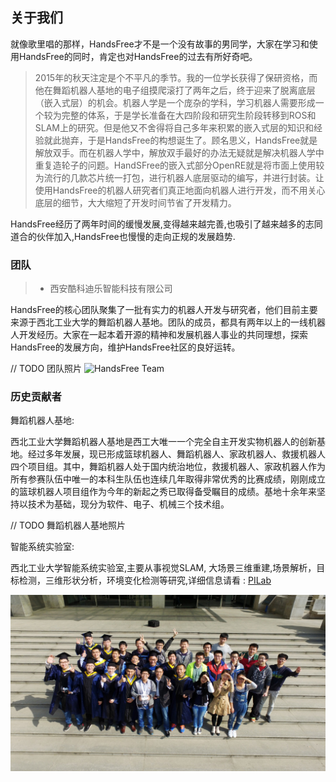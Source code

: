 ## 关于我们

就像歌里唱的那样，HandsFree才不是一个没有故事的男同学，大家在学习和使用HandsFree的同时，肯定也对HandsFree的过去有所好奇吧。

> 2015年的秋天注定是个不平凡的季节。我的一位学长获得了保研资格，而他在舞蹈机器人基地的电子组摸爬滚打了两年之后，终于迎来了脱离底层（嵌入式层）的机会。机器人学是一个庞杂的学科，学习机器人需要形成一个较为完整的体系，于是学长准备在大四阶段和研究生阶段转移到ROS和SLAM上的研究。但是他又不舍得将自己多年来积累的嵌入式层的知识和经验就此抛弃，于是HandsFree的构想诞生了。顾名思义，HandsFree就是解放双手。而在机器人学中，解放双手最好的办法无疑就是解决机器人学中重复造轮子的问题。HandSFree的嵌入式部分OpenRE就是将市面上使用较为流行的几款芯片统一打包，进行机器人底层驱动的编写，并进行封装。让使用HandsFree的机器人研究者们真正地面向机器人进行开发，而不用关心底层的细节，大大缩短了开发时间节省了开发精力。

HandsFree经历了两年时间的缓慢发展,变得越来越完善,也吸引了越来越多的志同道合的伙伴加入,HandsFree也慢慢的走向正规的发展趋势.

### 团队

> *  西安酷科迪乐智能科技有限公司

HandsFree的核心团队聚集了一批有实力的机器人开发与研究者，他们目前主要来源于西北工业大学的舞蹈机器人基地。团队的成员，都具有两年以上的一线机器人开发经历。大家在一起本着开源的精神和发展机器人事业的共同理想，探索HandsFree的发展方向，维护HandsFree社区的良好运转。

// TODO 团队照片
![HandsFree Team]()

### 历史贡献者

舞蹈机器人基地: 

西北工业大学舞蹈机器人基地是西工大唯一一个完全自主开发实物机器人的创新基地。经过多年发展，现已形成篮球机器人、舞蹈机器人、家政机器人、救援机器人四个项目组。其中，舞蹈机器人处于国内统治地位，救援机器人、家政机器人作为所有参赛队伍中唯一的本科生队伍也连续几年取得非常优秀的比赛成绩，刚刚成立的篮球机器人项目组作为今年的新起之秀已取得备受瞩目的成绩。基地十余年来坚持以技术为基础，现分为软件、电子、机械三个技术组。

// TODO 舞蹈机器人基地照片
![]()

智能系统实验室:

西北工业大学智能系统实验室,主要从事视觉SLAM, 大场景三维重建,场景解析，目标检测，三维形状分析，环境变化检测等研究,详细信息请看 : [PILab](http://www.adv-ci.com/blog/members/)

![PILab](/images/About/2016_PI_Lab_s-1024x573.jpg)
